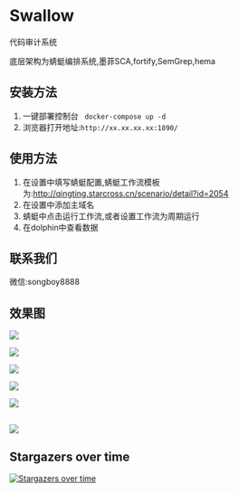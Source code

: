 # Swallow

代码审计系统

底层架构为蜻蜓编排系统,墨菲SCA,fortify,SemGrep,hema


## 安装方法

1. 一键部署控制台 ` docker-compose up -d`
2. 浏览器打开地址:`http://xx.xx.xx.xx:1890/`

## 使用方法
1. 在设置中填写蜻蜓配置,蜻蜓工作流模板为:http://qingting.starcross.cn/scenario/detail?id=2054
2. 在设置中添加主域名
3. 蜻蜓中点击运行工作流,或者设置工作流为周期运行
4. 在dolphin中查看数据

[//]: # (![]&#40;https://oss.songboy.site/blog/20230310173646.png&#41;)


## 联系我们

微信:songboy8888
 
 
## 效果图

![](https://oss.songboy.site/blog/20230323215157.png)

![](https://oss.songboy.site/blog/20230323215230.png)

![](https://oss.songboy.site/blog/20230323215238.png)

![](https://oss.songboy.site/blog/20230323215247.png)

![](https://oss.songboy.site/blog/20230323215256.png)


![](https://oss.songboy.site/blog/20230323215304.png)
----

## Stargazers over time

[![Stargazers over time](https://starchart.cc/StarCrossPortal/swallow.svg)](https://starchart.cc/StarCrossPortal/swallow)
